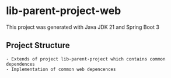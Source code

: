 # lib-parent-project-web
This project was generated with Java JDK 21 and Spring Boot 3

## Project Structure
	- Extends of project lib-parent-project which contains common dependences
	- Implementation of common web depencences